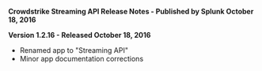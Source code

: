 **Crowdstrike Streaming API Release Notes - Published by Splunk October 18, 2016**


**Version 1.2.16 - Released October 18, 2016**

* Renamed app to "Streaming API"
* Minor app documentation corrections
